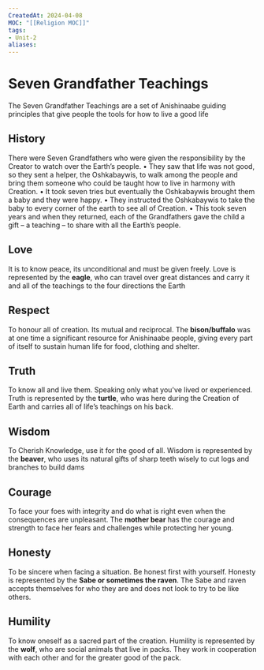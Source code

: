 ```yaml
---
CreatedAt: 2024-04-08
MOC: "[[Religion MOC]]"
tags:
- Unit-2
aliases:
---
```

# Seven Grandfather Teachings
The Seven Grandfather Teachings are a set of Anishinaabe guiding principles that give people the tools for how to live a good life
## History
There were Seven Grandfathers who were given the responsibility by the Creator to watch over the Earth’s people.
• They saw that life was not good, so they sent a helper, the Oshkabaywis, to walk among the people and bring them someone who could be taught how to live in harmony with Creation.
• It took seven tries but eventually the Oshkabaywis brought them a baby and they were happy.
• They instructed the Oshkabaywis to take the baby to every corner of the earth to see all of Creation.
• This took seven years and when they returned, each of the Grandfathers gave the child a gift – a teaching – to share with all the Earth’s people.

## Love
It is to know peace, its unconditional and must be given freely. Love is represented by the **eagle**, who can travel over great distances and carry it and all of the teachings to the four directions the Earth
## Respect
To honour all of creation. Its mutual and reciprocal. The **bison/buffalo** was at one time a significant resource for Anishinaabe people, giving every part of itself to sustain human life for food, clothing and shelter.
## Truth
To know all and live them. Speaking only what you've lived or experienced. Truth is represented by the **turtle**, who was here during the Creation of Earth and carries all of life’s teachings on his back.
## Wisdom
To Cherish Knowledge, use it for the good of all. Wisdom is represented by the **beaver**, who uses its natural gifts of sharp teeth wisely to cut logs and branches to build dams
## Courage
To face your foes with integrity and do what is right even when the consequences are unpleasant. The **mother bear** has the courage and strength to face her fears and challenges while protecting her young.
## Honesty
To be sincere when facing a situation. Be honest first with yourself. Honesty is represented by the **Sabe or sometimes the raven**. The Sabe and raven accepts themselves for who they are and does not look to try to be like others.
## Humility
To know oneself as a sacred part of the creation. Humility is represented by the **wolf**, who are social animals that live in packs. They work in cooperation with each other and for the greater good of the pack.
